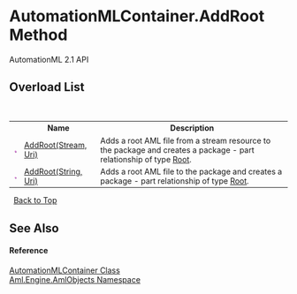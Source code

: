 # AutomationMLContainer.AddRoot Method 
AutomationML 2.1 API 


## Overload List
&nbsp;<table><tr><th></th><th>Name</th><th>Description</th></tr><tr><td>![Public method](media/pubmethod.gif "Public method")</td><td><a href="M_Aml_Engine_AmlObjects_AutomationMLContainer_AddRoot">AddRoot(Stream, Uri)</a></td><td>
Adds a root AML file from a stream resource to the package and creates a package - part relationship of type <a href="F_Aml_Engine_AmlObjects_AutomationMLContainer_RelationshipType_Root">Root</a>.</td></tr><tr><td>![Public method](media/pubmethod.gif "Public method")</td><td><a href="M_Aml_Engine_AmlObjects_AutomationMLContainer_AddRoot_1">AddRoot(String, Uri)</a></td><td>
Adds a root AML file to the package and creates a package - part relationship of type <a href="F_Aml_Engine_AmlObjects_AutomationMLContainer_RelationshipType_Root">Root</a>.</td></tr></table>&nbsp;
<a href="#automationmlcontainer.addroot-method">Back to Top</a>

## See Also


#### Reference
<a href="T_Aml_Engine_AmlObjects_AutomationMLContainer">AutomationMLContainer Class</a><br /><a href="N_Aml_Engine_AmlObjects">Aml.Engine.AmlObjects Namespace</a><br />